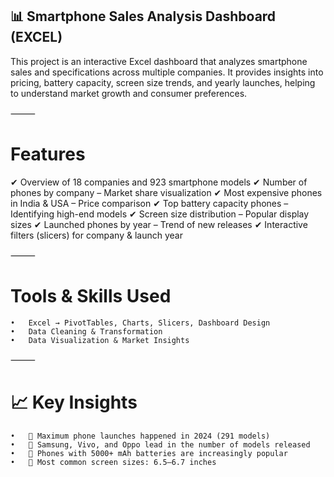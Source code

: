 ## 📊 Smartphone Sales Analysis Dashboard (EXCEL)

This project is an interactive Excel dashboard that analyzes smartphone sales and specifications across multiple companies. It provides insights into pricing, battery capacity, screen size trends, and yearly launches, helping to understand market growth and consumer preferences.

⸻

# Features

✔ Overview of 18 companies and 923 smartphone models
✔ Number of phones by company – Market share visualization
✔ Most expensive phones in India & USA – Price comparison
✔ Top battery capacity phones – Identifying high-end models
✔ Screen size distribution – Popular display sizes
✔ Launched phones by year – Trend of new releases
✔ Interactive filters (slicers) for company & launch year

⸻

# Tools & Skills Used
	•	Excel → PivotTables, Charts, Slicers, Dashboard Design
	•	Data Cleaning & Transformation
	•	Data Visualization & Market Insights

⸻

# 📈 Key Insights
	•	📅 Maximum phone launches happened in 2024 (291 models)
	•	📱 Samsung, Vivo, and Oppo lead in the number of models released
	•	🔋 Phones with 5000+ mAh batteries are increasingly popular
	•	📐 Most common screen sizes: 6.5–6.7 inches
 
